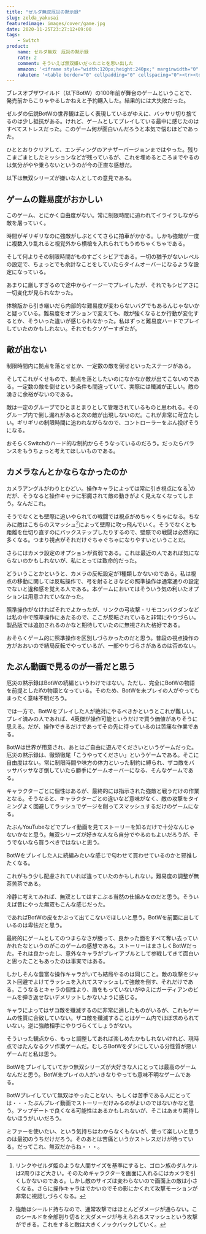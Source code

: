 ```yaml
---
title: "ゼルダ無双厄災の黙示録"
slug: zelda_yakusai
featuredimage: images/cover/game.jpg
date: 2020-11-25T23:27:12+09:00
tags:
    - Switch
product:
    name: ゼルダ無双　厄災の黙示録
    rate: 2
    comment: そういえば無双嫌いだったことを思い出した
    amazon: '<iframe style="width:120px;height:240px;" marginwidth="0" marginheight="0" scrolling="no" frameborder="0" src="//rcm-fe.amazon-adsystem.com/e/cm?lt1=_blank&bc1=000000&IS2=1&bg1=FFFFFF&fc1=000000&lc1=0000FF&t=illusionspace-22&language=ja_JP&o=9&p=8&l=as4&m=amazon&f=ifr&ref=as_ss_li_til&asins=B08HSPBMTY&linkId=10705a8290bc684b2489bdcff91353b8"></iframe>'
    rakuten: '<table border="0" cellpadding="0" cellspacing="0"><tr><td><div style="border:1px solid #95a5a6;border-radius:.75rem;background-color:#FFFFFF;width:504px;margin:0px;padding:5px;text-align:center;overflow:hidden;"><table><tr><td style="width:240px"><a href="https://hb.afl.rakuten.co.jp/ichiba/11acbc01.369b1bf6.11acbc02.cabf9fe9/?pc=https%3A%2F%2Fitem.rakuten.co.jp%2Fbook%2F16454421%2F&link_type=picttext&ut=eyJwYWdlIjoiaXRlbSIsInR5cGUiOiJwaWN0dGV4dCIsInNpemUiOiIyNDB4MjQwIiwibmFtIjoxLCJuYW1wIjoicmlnaHQiLCJjb20iOjEsImNvbXAiOiJkb3duIiwicHJpY2UiOjEsImJvciI6MSwiY29sIjoxLCJiYnRuIjoxLCJwcm9kIjowLCJhbXAiOmZhbHNlfQ%3D%3D" target="_blank" rel="nofollow sponsored noopener" style="word-wrap:break-word;"  ><img src="https://hbb.afl.rakuten.co.jp/hgb/11acbc01.369b1bf6.11acbc02.cabf9fe9/?me_id=1213310&item_id=20129018&pc=https%3A%2F%2Fthumbnail.image.rakuten.co.jp%2F%400_mall%2Fbook%2Fcabinet%2F2192%2F4988615142192.jpg%3F_ex%3D240x240&s=240x240&t=picttext" border="0" style="margin:2px" alt="[商品価格に関しましては、リンクが作成された時点と現時点で情報が変更されている場合がございます。]" title="[商品価格に関しましては、リンクが作成された時点と現時点で情報が変更されている場合がございます。]"></a></td><td style="vertical-align:top;width:248px;"><p style="font-size:12px;line-height:1.4em;text-align:left;margin:0px;padding:2px 6px;word-wrap:break-word"><a href="https://hb.afl.rakuten.co.jp/ichiba/11acbc01.369b1bf6.11acbc02.cabf9fe9/?pc=https%3A%2F%2Fitem.rakuten.co.jp%2Fbook%2F16454421%2F&link_type=picttext&ut=eyJwYWdlIjoiaXRlbSIsInR5cGUiOiJwaWN0dGV4dCIsInNpemUiOiIyNDB4MjQwIiwibmFtIjoxLCJuYW1wIjoicmlnaHQiLCJjb20iOjEsImNvbXAiOiJkb3duIiwicHJpY2UiOjEsImJvciI6MSwiY29sIjoxLCJiYnRuIjoxLCJwcm9kIjowLCJhbXAiOmZhbHNlfQ%3D%3D" target="_blank" rel="nofollow sponsored noopener" style="word-wrap:break-word;"  >【楽天ブックス限定特典】ゼルダ無双 厄災の黙示録(マイクロファイバークロス)</a><br><span >価格：7128円（税込、送料無料)</span> <span style="color:#BBB">(2020/11/25時点)</span></p><div style="margin:10px;"><a href="https://hb.afl.rakuten.co.jp/ichiba/11acbc01.369b1bf6.11acbc02.cabf9fe9/?pc=https%3A%2F%2Fitem.rakuten.co.jp%2Fbook%2F16454421%2F&link_type=picttext&ut=eyJwYWdlIjoiaXRlbSIsInR5cGUiOiJwaWN0dGV4dCIsInNpemUiOiIyNDB4MjQwIiwibmFtIjoxLCJuYW1wIjoicmlnaHQiLCJjb20iOjEsImNvbXAiOiJkb3duIiwicHJpY2UiOjEsImJvciI6MSwiY29sIjoxLCJiYnRuIjoxLCJwcm9kIjowLCJhbXAiOmZhbHNlfQ%3D%3D" target="_blank" rel="nofollow sponsored noopener" style="word-wrap:break-word;"  ><img src="https://static.affiliate.rakuten.co.jp/makelink/rl.svg" style="float:left;max-height:27px;width:auto;margin-top:0"></a><a href="https://hb.afl.rakuten.co.jp/ichiba/11acbc01.369b1bf6.11acbc02.cabf9fe9/?pc=https%3A%2F%2Fitem.rakuten.co.jp%2Fbook%2F16454421%2F%3Fscid%3Daf_pc_bbtn&link_type=picttext&ut=eyJwYWdlIjoiaXRlbSIsInR5cGUiOiJwaWN0dGV4dCIsInNpemUiOiIyNDB4MjQwIiwibmFtIjoxLCJuYW1wIjoicmlnaHQiLCJjb20iOjEsImNvbXAiOiJkb3duIiwicHJpY2UiOjEsImJvciI6MSwiY29sIjoxLCJiYnRuIjoxLCJwcm9kIjowLCJhbXAiOmZhbHNlfQ==" target="_blank" rel="nofollow sponsored noopener" style="word-wrap:break-word;"  ><div style="float:right;width:41%;height:27px;background-color:#bf0000;color:#fff!important;font-size:12px;font-weight:500;line-height:27px;margin-left:1px;padding: 0 12px;border-radius:16px;cursor:pointer;text-align:center;">楽天で購入</div></a></div></td></tr></table></div><br><p style="color:#000000;font-size:12px;line-height:1.4em;margin:5px;word-wrap:break-word"></p></td></tr></table>'
---
```


ブレスオブザワイルド（以下BotW）の100年前が舞台のゲームということで、発売前からこりゃやるしかねえと予約購入した。結果的には大失敗だった。

ゼルダの伝説BotWの世界観は正しく表現しているがゆえに、バッサリ切り捨てるのは少し抵抗がある。けれど、ゲームとしてプレイしている最中に感じたのはすべてストレスだった。このゲーム何が面白いんだろうと本気で悩むほどであった。

ひととおりクリアして、エンディングのアナザーバージョンまではやった。残りこまごまとしたミッションなどが残っているが、これを埋めるところまでやるのは気分がやや乗らないというのが今の正直な感想だ。

以下は無双シリーズが嫌いな人としての意見である。

<!--more-->

## ゲームの難易度がおかしい

このゲーム、とにかく自由度がない。常に制限時間に追われてイライラしながら敵を屠っていく。

時間がギリギリなのに強敵がしぶとくてさらに拍車がかかる。しかも強敵が一度に複数入り乱れると視覚外から横槍を入れられてもうめちゃくちゃである。

そして何よりその制限時間がものすごくシビアである。一切の猶予がないレベルの設定で、ちょっとでも余計なことをしていたらタイムオーバーになるような設定になっている。

あまりに厳しすぎるので途中からイージーでプレイしたが、それでもシビアさに一切変化が見られなかった。

体験版から引き継いだら内部的な難易度が変わらないバグでもあるんじゃないかと疑っている。難易度をオプションで変えても、敵が強くなるとか行動が変化するとか、そういった違いが感じられなかった。私はずっと難易度ハードでプレイしていたのかもしれない。それでもクソゲーすぎたが。

## 敵が出ない

制限時間内に拠点を落とせとか、一定数の敵を倒せといったステージがある。

そしてこれがくせもので、拠点を落としたいのになかなか敵が出てこないのである。一定数の敵を倒せという条件も間違っていて、実際には殲滅が正しい。敵の湧きに余裕がないのである。

敵は一定のグループでひとまとまりとして管理されているものと思われる。そのグループ内で倒し漏れがあると次の敵が出現しないのだ。これが非常に苛立たしい。ギリギリの制限時間に追われながらなので、コントローラーをぶん投げそうになる。

おそらくSwitchのハード的な制約からそうなっているのだろう。だったらバランスをもうちょっと考えてほしいものである。

## カメラなんとかならなかったのか

カメラアングルがわりとひどい。操作キャラによっては常に引き視点になる[^1]のだが、そうなると操作キャラに邪魔されて敵の動きがよく見えなくなってしまう。なんだこれ。

そうでなくとも壁際に追いやられての戦闘では視点がめちゃくちゃになる。ちなみに敵はこちらのスマッシュ[^2]によって壁際に吹っ飛んでいく。そうでなくとも距離を仕切り直すのにバックステップしたりするので、壁際での戦闘は必然的に多くなる。つまり視点がそれだけぐちゃぐちゃになりやすいということだ。

さらにはカメラ設定のオプションが貧弱である。これは最近の人であれば気にならないのかもしれないが、私にとっては致命的だった。

どういうことかというと、カメラの反転設定が1種類しかないのである。私は視点の移動に関しては反転操作で、弓を射るときなどの照準操作は通常通りの設定でないと違和感を覚える人である。本ゲームにおいてはそういう気の利いたオプションは用意されていなかった。

照準操作がなければそれでよかったが、リンクの弓攻撃・リモコンバクダンなどは私の中で照準操作にあたるので、ここが反転されていると非常にやりづらい。製品版では追加されるのかなと期待していたのに無視された格好である。

おそらくゲーム的に照準操作を区別しづらかったのだと思う。普段の視点操作の方がおおいので結局反転でやっているが、一部やりづらさがあるのは否めない。

## たぶん動画で見るのが一番だと思う

厄災の黙示録はBotWの続編というわけではない。ただし、完全にBotWの物語を前提としたifの物語となっている。そのため、BotWを未プレイの人がやってもまったく意味不明だろう。

では一方で、BotWをプレイした人が絶対にやるべきかというとこれが難しい。プレイ済みの人であれば、4英傑が操作可能というだけで買う価値がありそうに思える。だが、操作できるだけであってその先に待っているのは苦痛な作業である。

BotWは世界が用意され、あとはご自由に遊んでくださいというゲームだった。厄災の黙示録は、徹頭徹尾「こうやってください」というゲームである。そこに自由度はない。常に制限時間や味方の体力といった制約に縛られ、ザコ敵をバッサバッサなぎ倒していたら勝手にゲームオーバーになる、そんなゲームである。

キャラクターごとに個性はあるが、最終的には指示された強敵と戦うだけの作業となる。そうなると、キャラクターごとの違いなど意味がなく、敵の攻撃をタイミングよく回避してラッシュでゲージを削ってスマッシュするだけのゲームになる。

たぶんYouTubeなどでプレイ動画を見てストーリーを知るだけで十分なんじゃないかなと思う。無双シリーズが好きな人なら自分でやるのもよいだろうが、そうでないなら買うべきではないと思う。

BotWをプレイした人に続編みたいな感じで匂わせて買わせているのかと邪推したくなる。

これがもう少し配慮されていれば違っていたのかもしれない。難易度の調整が無茶苦茶である。

冷静に考えてみれば、無双としてはすこぶる当然の仕組みなのだと思う。そういえば昔にやった無双もこんな感じだった。

であればBotWの皮をかぶって出てこないでほしいと思う。BotWを前面に出しているのは卑怯だと思う。

最終的にゲームとしてのつまらなさが勝って、良かった面をすべて奪い去っていかれたなというのがこのゲームの感想である。ストーリーはまさしくBotWだった。それは良かったし、意外なキャラがプレイアブルとして参戦してきて面白いと思ったこともあったのは事実ではある。

しかしそんな豊富な操作キャラがいても結局やるのは同じこと。敵の攻撃をジャスト回避でよけてラッシュを入れてスマッシュして強敵を倒す、それだけである。こうなるとキャラの個性より、盾をもっていないがゆえにガーディアンのビームを弾き返せないデメリットしかないように感じる。

キャラによってはザコ敵を殲滅するのに非常に適したものがいるが、これもゲームの性質に合致していない。ザコ敵を殲滅することはゲーム内でほぼ求められていない。逆に強敵相手にやりづらくてしょうがない。

そういった観点から、もっと調整してあれば楽しめたかもしれないけれど、現時点ではたんなるクソ作業ゲームだ。むしろBotWをダシにしている分性質が悪いゲームだと私は思う。

BotWをプレイしていてかつ無双シリーズが大好きな人にとっては最高のゲームなんだと思う。BotW未プレイの人がいきなりやっても意味不明なゲームである。

BotWプレイしていて無双はやったことない、もしくは苦手である人にとっては・・・たぶんプレイ動画でストーリーだけみるのがよいのではないかなと思う。アップデートで良くなる可能性はあるかもしれないが、そこはあまり期待しないほうがいいだろう。

ミファーを使いたい、という気持ちはわからなくもないが、使って楽しいと思うのは最初のうちだけだろう。そのあとは苦痛というかストレスだけが待っている。だってこれ、無双だからね・・・。

[^1]: リンクやゼルダ姫のような人間サイズを基準にすると、ゴロン族のダルケルは2周りほど大きい。そのためキャラクターを画面に入れるにはカメラを引くしかないのである。しかし敵のサイズは変わらないので画面上の敵は小さくなる。さらに操作キャラはでかいのでその影にかくれて攻撃モーションが非常に視認しづらくなる。
[^2]: 強敵はシールド持ちなので、通常攻撃ではほとんどダメージが通らない。このシールドを全部削り切ると大ダメージが与えられるスマッシュという攻撃ができる。これをすると敵は大きくノックバックしていく。